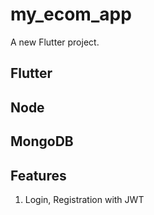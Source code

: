 # my_ecom_app

A new Flutter project.

## Flutter
## Node
## MongoDB

## Features
1. Login, Registration with JWT
